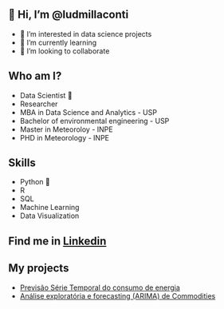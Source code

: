 ## 👋 Hi, I’m @ludmillaconti
 - 👀 I’m interested in data science projects
 - 🌱 I’m currently learning
 - 💞️ I’m looking to collaborate 
###  


## Who am I? 

* Data Scientist 🥰
* Researcher
* MBA in Data Science and Analytics - USP
* Bachelor of environmental engineering - USP
* Master in Meteoroloy - INPE
* PHD in Meteorology - INPE

## Skills

* Python 🐍 
* R
* SQL
* Machine Learning 
* Data Visualization


## Find me in [Linkedin]( https://www.linkedin.com/in/ludmillaconti/)


## **My projects**

* [Previsão Série Temporal do consumo de energia](https://github.com/ludmillaconti/DATASCIENCEproject-previsao-serie-temporal-consumo-energia)
* [Análise exploratória e forecasting (ARIMA) de Commodities](https://github.com/ludmillaconti/DATASCIENCEproject-Commodity-analise-exploratoria-forecasting)



<!---
ludmillaconti/ludmillaconti is a ✨ special ✨ repository because its `README.md` (this file) appears on your GitHub profile.
You can click the Preview link to take a look at your changes.
--->

